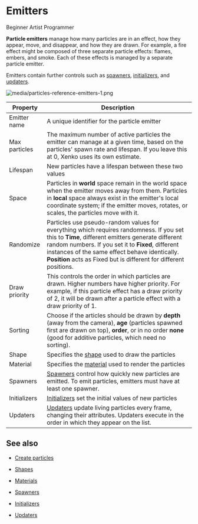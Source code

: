 # Emitters

<span class="label label-doc-level">Beginner</span>
<span class="label label-doc-audience">Artist</span>
<span class="label label-doc-audience">Programmer</span>

**Particle emitters** manage how many particles are in an effect, how they appear, move, and disappear, and how they are drawn. For example, a fire effect might be composed of three separate particle effects: flames, embers, and smoke. Each of these effects is managed by a separate particle emitter.

Emitters contain further controls such as [spawners](spawners.md), [initializers](initializers.md), and [updaters](updaters.md).

![media/particles-reference-emitters-1.png](media/particles-reference-emitters-1.png) 

| Property         | Description
| ---------------- | -----------
| Emitter name     | A unique identifier for the particle emitter
| Max particles    | The maximum number of active particles the emitter can manage at a given time, based on the particles' spawn rate and lifespan. If you leave this at 0, Xenko uses its own estimate.
| Lifespan         | New particles have a lifespan between these two values
| Space            | Particles in **world** space remain in the world space when the emitter moves away from them. Particles in **local** space always exist in the emitter's local coordinate system; if the emitter moves, rotates, or scales, the particles move with it.
| Randomize        | Particles use pseudo-random values for everything which requires randomness. If you set this to **Time**, different emitters generate different random numbers. If you set it to **Fixed**, different instances of the same effect behave identically. **Position** acts as Fixed but is different for different positions.
| Draw priority    |  This controls the order in which particles are drawn. Higher numbers have higher priority. For example, if this particle effect has a draw priority of 2, it will be drawn after a particle effect with a draw priority of 1.
| Sorting          | Choose if the articles should be drawn by **depth** (away from the camera), **age** (particles spawned first are drawn on top), **order**, or in no order **none** (good for additive particles, which need no sorting). |
| Shape            | Specifies the [shape](shapes.md) used to draw the particles
| Material         | Specifies the [material](materials.md) used to render the particles
| Spawners         | [Spawners](spawners.md) control how quickly new particles are emitted. To emit particles, emitters must have at least one spawner.
| Initializers     | [Initializers](initializers.md) set the initial values of new particles
| Updaters         | [Updaters](updaters.md) update living particles every frame, changing their attributes. Updaters execute in the order in which they appear on the list.

## See also

* [Create particles](create-particles.md)

* [Shapes](shapes.md)

* [Materials](materials.md)

* [Spawners](spawners.md)

* [Initializers](initializers.md)

* [Updaters](updaters.md)